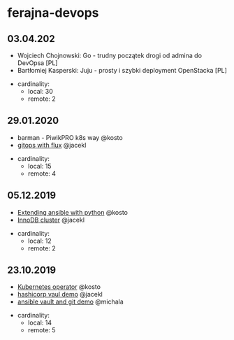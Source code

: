 # ferajna-devops



## 03.04.202
- Wojciech Chojnowski: Go - trudny początek drogi od admina do DevOpsa [PL]
- Bartłomiej Kasperski: Juju - prosty i szybki deployment OpenStacka [PL]


* cardinality:
    * local: 30
    * remote: 2



## 29.01.2020
- barman - PiwikPRO k8s way  @kosto
- [gitops with flux](https://github.com/PiwikPRO/ferajna-devops/tree/master/gitops_flux) @jacekl

* cardinality:
    * local: 15
    * remote: 4

## 05.12.2019
- [Extending ansible with python](https://github.com/PiwikPRO/ferajna-devops/tree/master/extending_ansible_with_python) @kosto
- [InnoDB cluster](https://github.com/PiwikPRO/ferajna-devops/tree/master/innodb_cluster) @jacekl

* cardinality:
    * local: 12
    * remote: 2



## 23.10.2019
- [Kubernetes operator](https://github.com/PiwikPRO/ferajna-devops/tree/master/kubernetes_operators) @kosto
- [hashicorp vaul demo](https://github.com/PiwikPRO/ferajna-devops/tree/master/hashicorp_vault) @jacekl
- [ansible vault and git demo](https://github.com/building5/ansible-vault-tools) @michala

* cardinality:
    * local: 14
    * remote: 5
